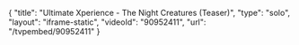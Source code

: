 {
    "title": "Ultimate Xperience - The Night Creatures (Teaser)",
    "type": "solo",
    "layout": "iframe-static",
    "videoId": "90952411",
    "url": "\/tvpembed\/90952411"
}